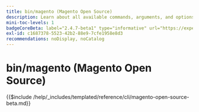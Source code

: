 ```yaml
---
title: bin/magento (Magento Open Source)
description: Learn about all available commands, arguments, and options for the Magento Open Source bin/magento command-line tool.
mini-toc-levels: 1
badgeCoreBeta: label="2.4.7-beta1" type="informative" url="https://experienceleague.adobe.com/docs/commerce-operations/release/notes/magento-open-source/2-4-7.html"
exl-id: c1687378-5523-42b2-88e9-7cfe1958e8d3
recommendations: noDisplay, noCatalog
---
```

# bin/magento (Magento Open Source)

{{$include /help/_includes/templated/reference/cli/magento-open-source-beta.md}}
